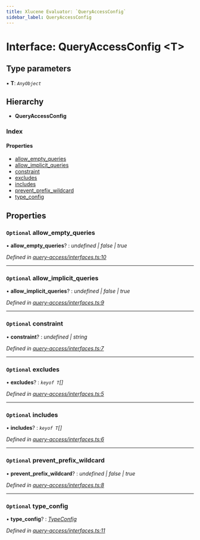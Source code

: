 ```yaml
---
title: Xlucene Evaluator: `QueryAccessConfig`
sidebar_label: QueryAccessConfig
---
```


# Interface: QueryAccessConfig <**T**>

## Type parameters

▪ **T**: *`AnyObject`*

## Hierarchy

* **QueryAccessConfig**

### Index

#### Properties

* [allow_empty_queries](queryaccessconfig.md#optional-allow_empty_queries)
* [allow_implicit_queries](queryaccessconfig.md#optional-allow_implicit_queries)
* [constraint](queryaccessconfig.md#optional-constraint)
* [excludes](queryaccessconfig.md#optional-excludes)
* [includes](queryaccessconfig.md#optional-includes)
* [prevent_prefix_wildcard](queryaccessconfig.md#optional-prevent_prefix_wildcard)
* [type_config](queryaccessconfig.md#optional-type_config)

## Properties

### `Optional` allow_empty_queries

• **allow_empty_queries**? : *undefined | false | true*

*Defined in [query-access/interfaces.ts:10](https://github.com/terascope/teraslice/blob/a2250fb9/packages/xlucene-evaluator/src/query-access/interfaces.ts#L10)*

___

### `Optional` allow_implicit_queries

• **allow_implicit_queries**? : *undefined | false | true*

*Defined in [query-access/interfaces.ts:9](https://github.com/terascope/teraslice/blob/a2250fb9/packages/xlucene-evaluator/src/query-access/interfaces.ts#L9)*

___

### `Optional` constraint

• **constraint**? : *undefined | string*

*Defined in [query-access/interfaces.ts:7](https://github.com/terascope/teraslice/blob/a2250fb9/packages/xlucene-evaluator/src/query-access/interfaces.ts#L7)*

___

### `Optional` excludes

• **excludes**? : *`keyof T`[]*

*Defined in [query-access/interfaces.ts:5](https://github.com/terascope/teraslice/blob/a2250fb9/packages/xlucene-evaluator/src/query-access/interfaces.ts#L5)*

___

### `Optional` includes

• **includes**? : *`keyof T`[]*

*Defined in [query-access/interfaces.ts:6](https://github.com/terascope/teraslice/blob/a2250fb9/packages/xlucene-evaluator/src/query-access/interfaces.ts#L6)*

___

### `Optional` prevent_prefix_wildcard

• **prevent_prefix_wildcard**? : *undefined | false | true*

*Defined in [query-access/interfaces.ts:8](https://github.com/terascope/teraslice/blob/a2250fb9/packages/xlucene-evaluator/src/query-access/interfaces.ts#L8)*

___

### `Optional` type_config

• **type_config**? : *[TypeConfig](typeconfig.md)*

*Defined in [query-access/interfaces.ts:11](https://github.com/terascope/teraslice/blob/a2250fb9/packages/xlucene-evaluator/src/query-access/interfaces.ts#L11)*
